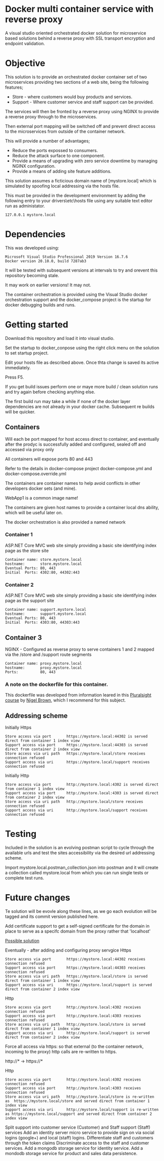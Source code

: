 # Docker multi container service with reverse proxy

A visual studio oriented orchestrated docker solution for microservice based solutions behind a reverse proxy with SSL transport encryption and endpoint validation.

# Objective

This solution is to provide an orchestrated docker container set of two microservices providing two sections of a web site, being the following features;

- Store  - where customers would buy products and services.
- Support - Where customer service and staff support can be provided.

The services will then be fronted by a reverse proxy using NGINX to provide a reverse proxy through to the microservices.

Then external port mapping will be switched off and prevent direct access to the microservices from outside of the container network.

This will provide a number of advantages;

- Reduce the ports expossed to consumers.
- Reduce the attack surface to one component.
- Provide a means of upgrading with zero service downtime by managing NGINX configuration.
- Provide a means of adding site feature additions.

This solution assumes a ficticious domain name of [mystore.local] which is simulated by spoofing local addressing via the hosts file.

This must be provided in the development environment by adding the following entry to your drivers\etc\hosts file using any suitable text editor run as administator.

```
127.0.0.1 mystore.local
```

# Dependencies

This was developed using:
```
Microsoft Visual Studio Professional 2019 Version 16.7.6
Docker version 20.10.0, build 7287ab3
```
It will be tested with subsequent versions at intervals to try and orevent this repository becoming stale.

It may work on earlier versions! It may not.

The container orchestration is provided using the Visual Studio docker orchestration support and the docker_compose project is the startup for docker debugging builds and runs.

# Getting started

Download this repository and load it into visual studio.

Set the startup to docker_conpose using the right click menu on the solution to set startup project.

Edit your hosts file as described above. Once thta change is saved its active immediately.

Press F5.

If you get build issues perform one or maye more build / clean solution runs and try again before checking anything else.

The first build run may take a while if none of the docker layer dependencies are not already in your docker cache. 
Subsequent re builds will be quicker.

## Containers

Will each be port mapped for host access direct to container, and eventually after the prodyc is successfully added and configured, sealed off and accessed via proxy only

All containers will expose ports 80 and 443

Refer to the details in docker-compose project docker-compose.yml and docker-compose.override.yml

The containers are container names to help avoid conflicts in other developers docker sets (and mine). 

WebApp1 is a common image name!

The containers are given host names to provide a container local dns ability, which will be useful later on.

The docker orchestration is also provided a named network

### Container 1
ASP.NET Core MVC web site simply providing a basic site identifying index page as the store site
```
Container name: store.mystore.local
hostname:		store.mystore.local
Eventual Ports:	80, 443
Initial  Ports:	4302:80, 44302:443
```
### Container 2

ASP.NET Core MVC web site simply providing a basic site identifying index page as the support site
```
Container name: support.mystore.local
hostname:		support.mystore.local
Eventual Ports:	80, 443
Initial  Ports:	4303:80, 44303:443
```

## Container 3
NGINX - Configured as reverse proxy to serve containers 1 and 2 mapped via the /store and /support route segments
```
Container name: proxy.mystore.local
hostname:		proxy.mystore.local
Ports:			80, 443
```

### A note on the dockerfile for this container.

This dockerfile was developed from information leared in this [Pluralsight course](https://app.pluralsight.com/library/courses/containerizing-software-application-docker) by [Nigel Brown](https://app.pluralsight.com/profile/author/nigel-brown), which I recommend for this subject.


## Addressing scheme 

Initially Https
```
Store access via port		https://mystore.local:44302 is served direct from container 1 index view
Support access via port		https://mystore.local:44303 is served direct from container 2 index view
Store access via uri path	https://mystore.local/store receives connection refused
Support access via uri		https://mystore.local/support receives connection refused
```
Initially Http
```
Store access via port		http://mystore.local:4302 is served direct from container 1 index view
Support access via port		http://mystore.local:4303 is served direct from container 2 index view
Store access via uri path	http://mystore.local/store receives connection refused
Support access via uri		http://mystore.local/support receives connection refused
```
# Testing

Included in the solution is an evolving postman script to cycle through the available urls and test the sites accessibility via the desired url addressing scheme.

Import mystore.local.postman_collection.json into postman and it will create a collection called mystore.local from which you can run single tests or complete test runs.


# Future changes

Te solution will be evovle along these lines, as we go each evolution will be tagged and its commit version published here.

Add certificate support to get a self-signed certificate for the domain in place to serve as a specifc domain from the proxy rather that 'localhost'

[Possible solution](https://jamielinux.com/docs/openssl-certificate-authority/)


Eventually - after adding and configuring proxy servgice
Https
```
Store access via port		https://mystore.local:44302 receives connection refused
Support access via port		https://mystore.local:44303 receives connection refused
Store access via uri path	https://mystore.local/store is served direct from container 1 index view
Support access via uri		https://mystore.local/support is served direct from container 2 index view
```
Http
```
Store access via port		http://mystore.local:4302 receives connection refused
Support access via port		http://mystore.local:4303 receives connection refused
Store access via uri path	http://mystore.local/store is served direct from container 1 index view
Support access via uri		http://mystore.local/support is served direct from container 2 index view
```

Force all access via https: so that external (to the container network, incoming to the proxy)  http calls are re-written to https.

http://* -> https://*

Http
```
Store access via port		http://mystore.local:4302 receives connection refused
Support access via port		http://mystore.local:4303 receives connection refused
Store access via uri path	http://mystore.local/store is re-written as  https://mystore.local/store and served direct from container 1 index view
Support access via uri		http://mystore.local/support is re-written as https://mystore.local/support and served direct from container 2 index view
```


Split support into customer service (Customer) and Staff support (Staff) services
Add an identity server micro service to provide sign on via social logins (google+) and local (staff) logins. 
Differentiate staff and customers through the token claims
Discriminate access to the staff and customer services.
Add a mongodb storage service for identity service.
Add a mondodb storage service for product and sales data persistence.

